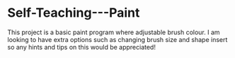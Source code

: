 # Self-Teaching---Paint
This project is a basic paint program where adjustable brush colour. I am looking to have extra options such as changing brush size and shape insert so any hints and tips on this would be appreciated!